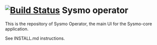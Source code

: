 [![Build Status](https://travis-ci.org/sysmo-nms/sysmo-operator.svg?branch=master)](https://travis-ci.org/sysmo-nms/sysmo-operator)
Sysmo operator
==============

This is the repository of Sysmo Operator, the main UI for the Sysmo-core application.

See INSTALL.md instructions.